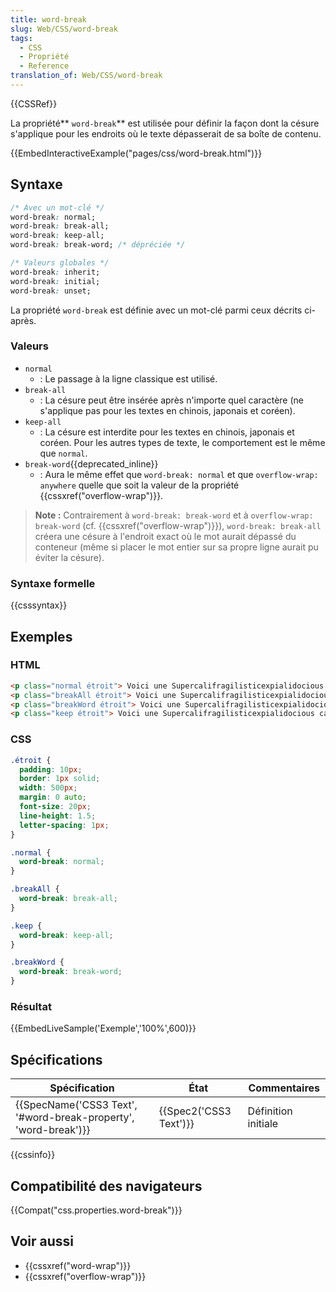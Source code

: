 ```yaml
---
title: word-break
slug: Web/CSS/word-break
tags:
  - CSS
  - Propriété
  - Reference
translation_of: Web/CSS/word-break
---
```

{{CSSRef}}

La propriété** `word-break`** est utilisée pour définir la façon dont la césure s'applique pour les endroits où le texte dépasserait de sa boîte de contenu.

{{EmbedInteractiveExample("pages/css/word-break.html")}}

## Syntaxe

```css
/* Avec un mot-clé */
word-break: normal;
word-break: break-all;
word-break: keep-all;
word-break: break-word; /* dépréciée */

/* Valeurs globales */
word-break: inherit;
word-break: initial;
word-break: unset;
```

La propriété `word-break` est définie avec un mot-clé parmi ceux décrits ci-après.

### Valeurs

- `normal`
  - : Le passage à la ligne classique est utilisé.
- `break-all`
  - : La césure peut être insérée après n'importe quel caractère (ne s'applique pas pour les textes en chinois, japonais et coréen).
- `keep-all`
  - : La césure est interdite pour les textes en chinois, japonais et coréen. Pour les autres types de texte, le comportement est le même que `normal`.
- `break-word`{{deprecated_inline}}
  - : Aura le même effet que `word-break: normal` et que `overflow-wrap: anywhere` quelle que soit la valeur de la propriété {{cssxref("overflow-wrap")}}.

> **Note :** Contrairement à `word-break: break-word` et à `overflow-wrap: break-word` (cf. {{cssxref("overflow-wrap")}}), `word-break: break-all` créera une césure à l'endroit exact où le mot aurait dépassé du conteneur (même si placer le mot entier sur sa propre ligne aurait pu éviter la césure).

### Syntaxe formelle

{{csssyntax}}

## Exemples

### HTML

```html
<p class="normal étroit"> Voici une Supercalifragilisticexpialidocious califragilisticexpialidocious phrase. グレートブリテンおよび北アイルランド連合王国という言葉は本当に長い言葉 </p>
<p class="breakAll étroit"> Voici une Supercalifragilisticexpialidocious califragilisticexpialidocious phrase. グレートブリテンおよび北アイルランド連合王国という言葉は本当に長い言葉 </p>
<p class="breakWord étroit"> Voici une Supercalifragilisticexpialidocious califragilisticexpialidocious phrase. グレートブリテンおよび北アイルランド連合王国という言葉は本当に長い言葉 </p>
<p class="keep étroit"> Voici une Supercalifragilisticexpialidocious califragilisticexpialidocious phrase.  グレートブリテンおよび北アイルランド連合王国という言葉は本当に長い言葉</p>
```

### CSS

```css
.étroit {
  padding: 10px;
  border: 1px solid;
  width: 500px;
  margin: 0 auto;
  font-size: 20px;
  line-height: 1.5;
  letter-spacing: 1px;
}

.normal {
  word-break: normal;
}

.breakAll {
  word-break: break-all;
}

.keep {
  word-break: keep-all;
}

.breakWord {
  word-break: break-word;
}
```

### Résultat

{{EmbedLiveSample('Exemple','100%',600)}}

## Spécifications

| Spécification                                                                        | État                         | Commentaires        |
| ------------------------------------------------------------------------------------ | ---------------------------- | ------------------- |
| {{SpecName('CSS3 Text', '#word-break-property', 'word-break')}} | {{Spec2('CSS3 Text')}} | Définition initiale |

{{cssinfo}}

## Compatibilité des navigateurs

{{Compat("css.properties.word-break")}}

## Voir aussi

- {{cssxref("word-wrap")}}
- {{cssxref("overflow-wrap")}}
